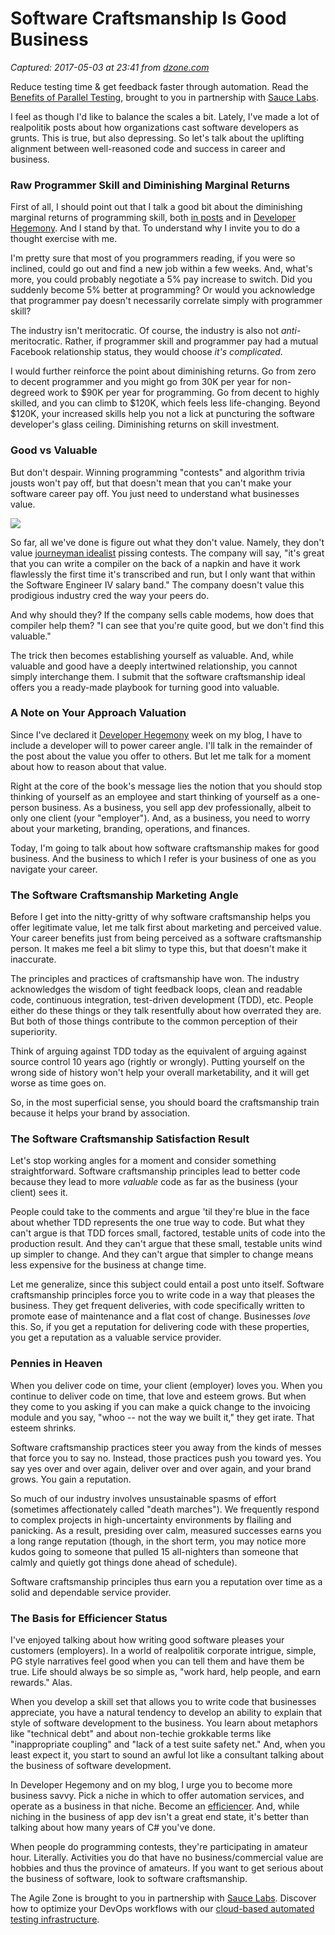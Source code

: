 # Software Craftsmanship Is Good Business

_Captured: 2017-05-03 at 23:41 from [dzone.com](https://dzone.com/articles/software-craftsmanship-is-good-business?edition=294992&utm_source=Daily%20Digest&utm_medium=email&utm_campaign=dd%202017-05-03)_

Reduce testing time & get feedback faster through automation. Read the [Benefits of Parallel Testing](https://dzone.com/go?i=124039&u=http%3A%2F%2Finfo.saucelabs.com%2Fpaper-benefits-of-parallel-testing.html%3Futm_campaign%3Dparalleltestingwp%26utm_medium%3Dtextlink%26utm_source%3Ddzone-agile), brought to you in partnership with [Sauce Labs](https://dzone.com/go?i=124039&u=http%3A%2F%2Finfo.saucelabs.com%2Fpaper-benefits-of-parallel-testing.html%3Futm_campaign%3Dparalleltestingwp%26utm_medium%3Dtextlink%26utm_source%3Ddzone-agile).

I feel as though I'd like to balance the scales a bit. Lately, I've made a lot of realpolitik posts about how organizations cast software developers as grunts. This is true, but also depressing. So let's talk about the uplifting alignment between well-reasoned code and success in career and business.

### Raw Programmer Skill and Diminishing Marginal Returns

First of all, I should point out that I talk a good bit about the diminishing marginal returns of programming skill, both [in posts](http://www.daedtech.com/journeyman-idealists-inside-of-companies/) and in [Developer Hegemony](http://www.daedtech.com/book/). And I stand by that. To understand why I invite you to do a thought exercise with me.

I'm pretty sure that most of you programmers reading, if you were so inclined, could go out and find a new job within a few weeks. And, what's more, you could probably negotiate a 5% pay increase to switch. Did you suddenly become 5% better at programming? Or would you acknowledge that programmer pay doesn't necessarily correlate simply with programmer skill?

The industry isn't meritocratic. Of course, the industry is also not _anti_-meritocratic. Rather, if programmer skill and programmer pay had a mutual Facebook relationship status, they would choose _it's complicated_.

I would further reinforce the point about diminishing returns. Go from zero to decent programmer and you might go from 30K per year for non-degreed work to $90K per year for programming. Go from decent to highly skilled, and you can climb to $120K, which feels less life-changing. Beyond $120K, your increased skills help you not a lick at puncturing the software developer's glass ceiling. Diminishing returns on skill investment.

### Good vs Valuable

But don't despair. Winning programming "contests" and algorithm trivia jousts won't pay off, but that doesn't mean that you can't make your software career pay off. You just need to understand what businesses value.

![](http://www.daedtech.com/wp-content/uploads/2017/04/KNIGHT-AND-HORSE.jpg)

So far, all we've done is figure out what they don't value. Namely, they don't value [journeyman idealist](http://www.daedtech.com/journeyman-idealist-architect-programmer-paycuts/) pissing contests. The company will say, "it's great that you can write a compiler on the back of a napkin and have it work flawlessly the first time it's transcribed and run, but I only want that within the Software Engineer IV salary band." The company doesn't value this prodigious industry cred the way your peers do.

And why should they? If the company sells cable modems, how does that compiler help them? "I can see that you're quite good, but we don't find this valuable."

The trick then becomes establishing yourself as valuable. And, while valuable and good have a deeply intertwined relationship, you cannot simply interchange them. I submit that the software craftsmanship ideal offers you a ready-made playbook for turning good into valuable.

### A Note on Your Approach Valuation

Since I've declared it [Developer Hegemony](http://www.daedtech.com/book/) week on my blog, I have to include a developer will to power career angle. I'll talk in the remainder of the post about the value you offer to others. But let me talk for a moment about how to reason about that value.

Right at the core of the book's message lies the notion that you should stop thinking of yourself as an employee and start thinking of yourself as a one-person business. As a business, you sell app dev professionally, albeit to only one client (your "employer"). And, as a business, you need to worry about your marketing, branding, operations, and finances.

Today, I'm going to talk about how software craftsmanship makes for good business. And the business to which I refer is your business of one as you navigate your career.

### The Software Craftsmanship Marketing Angle

Before I get into the nitty-gritty of why software craftsmanship helps you offer legitimate value, let me talk first about marketing and perceived value. Your career benefits just from being perceived as a software craftsmanship person. It makes me feel a bit slimy to type this, but that doesn't make it inaccurate.

The principles and practices of craftsmanship have won. The industry acknowledges the wisdom of tight feedback loops, clean and readable code, continuous integration, test-driven development (TDD), etc. People either do these things or they talk resentfully about how overrated they are. But both of those things contribute to the common perception of their superiority.

Think of arguing against TDD today as the equivalent of arguing against source control 10 years ago (rightly or wrongly). Putting yourself on the wrong side of history won't help your overall marketability, and it will get worse as time goes on.

So, in the most superficial sense, you should board the craftsmanship train because it helps your brand by association.

### The Software Craftsmanship Satisfaction Result

Let's stop working angles for a moment and consider something straightforward. Software craftsmanship principles lead to better code because they lead to more _valuable_ code as far as the business (your client) sees it.

People could take to the comments and argue 'til they're blue in the face about whether TDD represents the one true way to code. But what they can't argue is that TDD forces small, factored, testable units of code into the production result. And they can't argue that these small, testable units wind up simpler to change. And they can't argue that simpler to change means less expensive for the business at change time.

Let me generalize, since this subject could entail a post unto itself. Software craftsmanship principles force you to write code in a way that pleases the business. They get frequent deliveries, with code specifically written to promote ease of maintenance and a flat cost of change. Businesses _love_ this. So, if you get a reputation for delivering code with these properties, you get a reputation as a valuable service provider.

### Pennies in Heaven

When you deliver code on time, your client (employer) loves you. When you continue to deliver code on time, that love and esteem grows. But when they come to you asking if you can make a quick change to the invoicing module and you say, "whoo -- not the way we built it," they get irate. That esteem shrinks.

Software craftsmanship practices steer you away from the kinds of messes that force you to say no. Instead, those practices push you toward yes. You say yes over and over again, deliver over and over again, and your brand grows. You gain a reputation.

So much of our industry involves unsustainable spasms of effort (sometimes affectionately called "death marches"). We frequently respond to complex projects in high-uncertainty environments by flailing and panicking. As a result, presiding over calm, measured successes earns you a long range reputation (though, in the short term, you may notice more kudos going to someone that pulled 15 all-nighters than someone that calmly and quietly got things done ahead of schedule).

Software craftsmanship principles thus earn you a reputation over time as a solid and dependable service provider.

### The Basis for Efficiencer Status

I've enjoyed talking about how writing good software pleases your customers (employers). In a world of realpolitik corporate intrigue, simple, PG style narratives feel good when you can tell them and have them be true. Life should always be so simple as, "work hard, help people, and earn rewards." Alas.

When you develop a skill set that allows you to write code that businesses appreciate, you have a natural tendency to develop an ability to explain that style of software development to the business. You learn about metaphors like "technical debt" and about non-techie grokkable terms like "inappropriate coupling" and "lack of a test suite safety net." And, when you least expect it, you start to sound an awful lot like a consultant talking about the business of software development.

In Developer Hegemony and on my blog, I urge you to become more business savvy. Pick a niche in which to offer automation services, and operate as a business in that niche. Become an [efficiencer](https://dzone.com/articles/your-job-title-of-tomorrow-efficiencer). And, while niching in the business of app dev isn't a great end state, it's better than talking about how many years of C# you've done.

When people do programming contests, they're participating in amateur hour. Literally. Activities you do that have no business/commercial value are hobbies and thus the province of amateurs. If you want to get serious about the business of software, look to software craftsmanship.

The Agile Zone is brought to you in partnership with [Sauce Labs](https://dzone.com/go?i=121022&u=http%3A%2F%2Finfo.saucelabs.com%2FHow-to-Get-the-Most-out-of-CICD-Workflow.html%3Futm_campaign%3Ddevops%2Bwp%26utm_medium%3Dtextlink%26utm_source%3Ddzone-agile). Discover how to optimize your DevOps workflows with our [cloud-based automated testing infrastructure](https://dzone.com/go?i=121022&u=http%3A%2F%2Finfo.saucelabs.com%2FHow-to-Get-the-Most-out-of-CICD-Workflow.html%3Futm_campaign%3Ddevops%2Bwp%26utm_medium%3Dtextlink%26utm_source%3Ddzone-agile).
